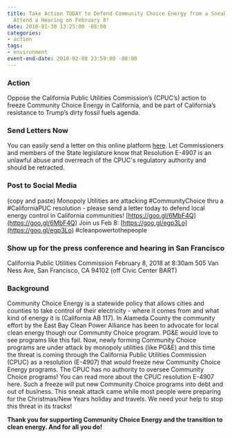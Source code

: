 ```yaml
---
title: Take Action TODAY to Defend Community Choice Energy from a Sneak Attack - THEN
  Attend a Hearing on February 8!
date: 2018-01-30 13:25:00 -08:00
categories:
- action
tags:
- environment
event-end-date: 2018-02-08 23:59:00 -08:00
---
```


### Action
Oppose the California Public Utilities Commission’s (CPUC’s) action to freeze Community Choice Energy in California, and be part of California’s resistance to Trump’s dirty fossil fuels agenda.

### Send Letters Now
You can easily send a letter on this online platform [here](https://actionnetwork.org/letters/dont-let-cpuc-freeze-community-choice).  Let Commissioners and members of the State legislature know that Resolution E-4907 is an unlawful abuse and overreach of the CPUC's regulatory authority and should be retracted.

### Post to Social Media
(copy and paste)
Monopoly Utilities are attacking #CommunityChoice thru a #CaliforniaPUC resolution - please send a letter today to defend local energy control in California communities! [https://goo.gl/6MbF4Q](https://goo.gl/6MbF4Q) Join us Feb 8: [https://goo.gl/egp3Lo](https://goo.gl/egp3Lo) #cleanpowertothepeople

### Show up for the press conference and hearing in San Francisco
California Public Utilities Commission February 8, 2018 at 8:30am 
505 Van Ness Ave, San Francisco, CA 94102 (off Civic Center BART)

### Background
Community Choice Energy is a statewide policy that allows cities and counties to take control of their electricity - where it comes from and what kind of energy it is (California AB 117).  In Alameda County the community effort by the East Bay Clean Power Alliance has been to advocate for local clean energy though our Community Choice program.  PG&E would love to see programs like this fail.  Now, newly forming Community Choice programs are under attack by monopoly utilities (like PG&E) and this time the threat is coming through the California Public Utilities Commission (CPUC) as a resolution (E-4907) that would freeze new Community Choice Energy programs. The CPUC has no authority to oversee Community Choice programs!  You can read more about the CPUC resolution E-4907 here. Such a freeze will put new Community Choice programs into debt and out of business.  This sneak attack came while most people were preparing for the Christmas/New Years holiday and travels. We need your help to stop this threat in its tracks!

**Thank you for supporting Community Choice Energy and the transition to clean energy.  And for all you do!**